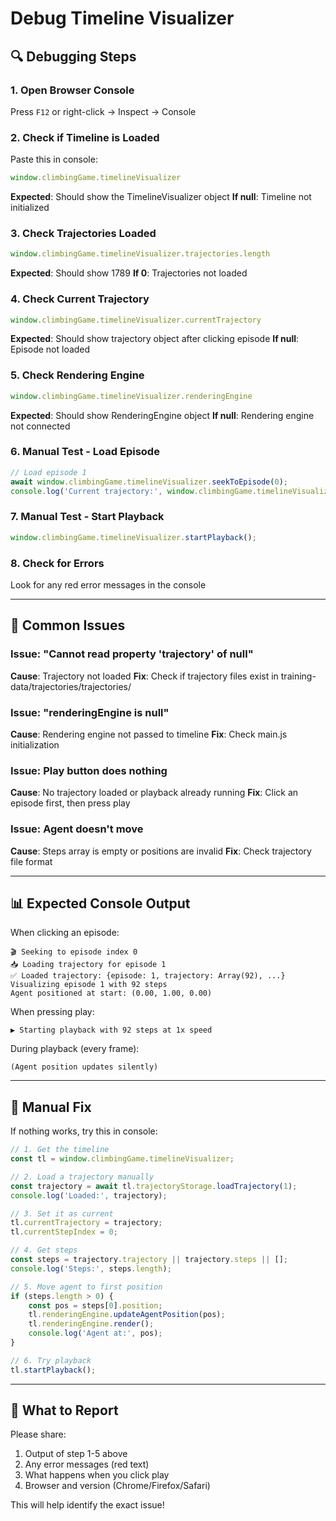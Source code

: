 # Debug Timeline Visualizer

## 🔍 Debugging Steps

### 1. Open Browser Console
Press `F12` or right-click → Inspect → Console

### 2. Check if Timeline is Loaded
Paste this in console:
```javascript
window.climbingGame.timelineVisualizer
```

**Expected**: Should show the TimelineVisualizer object
**If null**: Timeline not initialized

### 3. Check Trajectories Loaded
```javascript
window.climbingGame.timelineVisualizer.trajectories.length
```

**Expected**: Should show 1789
**If 0**: Trajectories not loaded

### 4. Check Current Trajectory
```javascript
window.climbingGame.timelineVisualizer.currentTrajectory
```

**Expected**: Should show trajectory object after clicking episode
**If null**: Episode not loaded

### 5. Check Rendering Engine
```javascript
window.climbingGame.timelineVisualizer.renderingEngine
```

**Expected**: Should show RenderingEngine object
**If null**: Rendering engine not connected

### 6. Manual Test - Load Episode
```javascript
// Load episode 1
await window.climbingGame.timelineVisualizer.seekToEpisode(0);
console.log('Current trajectory:', window.climbingGame.timelineVisualizer.currentTrajectory);
```

### 7. Manual Test - Start Playback
```javascript
window.climbingGame.timelineVisualizer.startPlayback();
```

### 8. Check for Errors
Look for any red error messages in the console

---

## 🐛 Common Issues

### Issue: "Cannot read property 'trajectory' of null"
**Cause**: Trajectory not loaded
**Fix**: Check if trajectory files exist in training-data/trajectories/trajectories/

### Issue: "renderingEngine is null"
**Cause**: Rendering engine not passed to timeline
**Fix**: Check main.js initialization

### Issue: Play button does nothing
**Cause**: No trajectory loaded or playback already running
**Fix**: Click an episode first, then press play

### Issue: Agent doesn't move
**Cause**: Steps array is empty or positions are invalid
**Fix**: Check trajectory file format

---

## 📊 Expected Console Output

When clicking an episode:
```
🎬 Seeking to episode index 0
📥 Loading trajectory for episode 1
✅ Loaded trajectory: {episode: 1, trajectory: Array(92), ...}
Visualizing episode 1 with 92 steps
Agent positioned at start: (0.00, 1.00, 0.00)
```

When pressing play:
```
▶️ Starting playback with 92 steps at 1x speed
```

During playback (every frame):
```
(Agent position updates silently)
```

---

## 🔧 Manual Fix

If nothing works, try this in console:
```javascript
// 1. Get the timeline
const tl = window.climbingGame.timelineVisualizer;

// 2. Load a trajectory manually
const trajectory = await tl.trajectoryStorage.loadTrajectory(1);
console.log('Loaded:', trajectory);

// 3. Set it as current
tl.currentTrajectory = trajectory;
tl.currentStepIndex = 0;

// 4. Get steps
const steps = trajectory.trajectory || trajectory.steps || [];
console.log('Steps:', steps.length);

// 5. Move agent to first position
if (steps.length > 0) {
    const pos = steps[0].position;
    tl.renderingEngine.updateAgentPosition(pos);
    tl.renderingEngine.render();
    console.log('Agent at:', pos);
}

// 6. Try playback
tl.startPlayback();
```

---

## 📝 What to Report

Please share:
1. Output of step 1-5 above
2. Any error messages (red text)
3. What happens when you click play
4. Browser and version (Chrome/Firefox/Safari)

This will help identify the exact issue!
